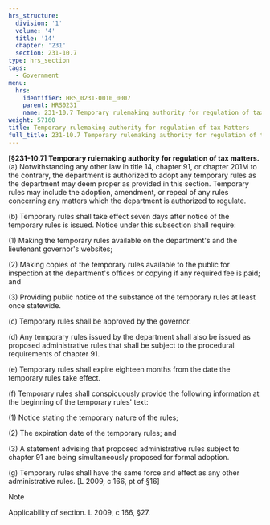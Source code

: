 ```yaml
---
hrs_structure:
  division: '1'
  volume: '4'
  title: '14'
  chapter: '231'
  section: 231-10.7
type: hrs_section
tags:
  - Government
menu:
  hrs:
    identifier: HRS_0231-0010_0007
    parent: HRS0231
    name: 231-10.7 Temporary rulemaking authority for regulation of tax Matters
weight: 57160
title: Temporary rulemaking authority for regulation of tax Matters
full_title: 231-10.7 Temporary rulemaking authority for regulation of tax Matters
---
```

**[§231-10.7] Temporary rulemaking authority for regulation of tax matters.** (a) Notwithstanding any other law in title 14, chapter 91, or chapter 201M to the contrary, the department is authorized to adopt any temporary rules as the department may deem proper as provided in this section. Temporary rules may include the adoption, amendment, or repeal of any rules concerning any matters which the department is authorized to regulate.

(b) Temporary rules shall take effect seven days after notice of the temporary rules is issued. Notice under this subsection shall require:

(1) Making the temporary rules available on the department's and the lieutenant governor's websites;

(2) Making copies of the temporary rules available to the public for inspection at the department's offices or copying if any required fee is paid; and

(3) Providing public notice of the substance of the temporary rules at least once statewide.

(c) Temporary rules shall be approved by the governor.

(d) Any temporary rules issued by the department shall also be issued as proposed administrative rules that shall be subject to the procedural requirements of chapter 91.

(e) Temporary rules shall expire eighteen months from the date the temporary rules take effect.

(f) Temporary rules shall conspicuously provide the following information at the beginning of the temporary rules' text:

(1) Notice stating the temporary nature of the rules;

(2) The expiration date of the temporary rules; and

(3) A statement advising that proposed administrative rules subject to chapter 91 are being simultaneously proposed for formal adoption.

(g) Temporary rules shall have the same force and effect as any other administrative rules. [L 2009, c 166, pt of §16]

Note

Applicability of section. L 2009, c 166, §27.